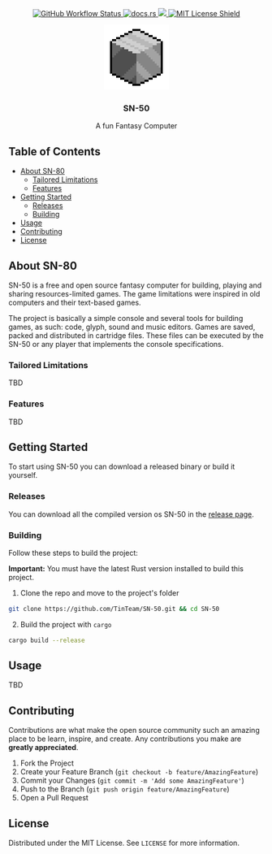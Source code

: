 <p align="center">
  <p align="center">
    <a href="https://github.com/TinTeam/SN-50/actions?query=workflow%3A%22Continuous+Integration%22">
      <img src="https://img.shields.io/github/workflow/status/TinTeam/SN-50/Continuous Integration" alt="GitHub Workflow Status">
    </a>
    <a href="https://crates.io/crates/sn-50">
      <img src="https://docs.rs/sn-50/badge.svg" alt="docs.rs">
    </a>
    <a href="https://crates.io/crates/sn-50">
      <img src="https://img.shields.io/crates/d/sn-50 alt="Crates.io"">
    </a>
    <a href="https://github.com/TinTeam/SN-50/blob/master/LICENSE.txt">
      <img src="https://img.shields.io/github/license/TinTeam/SN-50.svg" alt="MIT License Shield">
    </a>
  </p>

  <p align="center">
    <a href="https://github.com/TinTeam/SN-50"> 
      <img src="images/logo-128x128.png" alt="Logo" width="128px" height="128px">
    </a>
  </p>

  <h3 align="center">SN-50</h3>

  <p align="center">
    A fun Fantasy Computer
  </p>
</p>

## Table of Contents <!-- omit in toc --> 

- [About SN-80](#about-sn-80)
  - [Tailored Limitations](#tailored-limitations)
  - [Features](#features)
- [Getting Started](#getting-started)
  - [Releases](#releases)
  - [Building](#building)
- [Usage](#usage)
- [Contributing](#contributing)
- [License](#license)

## About SN-80

SN-50 is a free and open source fantasy computer for building, playing and sharing resources-limited games. The game limitations were inspired in old computers and their text-based games.

The project is basically a simple console and several tools for building games, as such: code, glyph, sound and music editors. Games are saved, packed and distributed in cartridge files. These files can be executed by the SN-50 or any player that implements the console specifications.

### Tailored Limitations

TBD

### Features

TBD

## Getting Started

To start using SN-50 you can download a released binary or build it yourself.

### Releases

You can download all the compiled version os SN-50 in the [release page][releases].

### Building

Follow these steps to build the project:

**Important:** You must have the latest Rust version installed to build this project.
 
1. Clone the repo and move to the project's folder
```sh
git clone https://github.com/TinTeam/SN-50.git && cd SN-50
```
2. Build the project with `cargo`
```sh
cargo build --release
```

## Usage

TBD

## Contributing

Contributions are what make the open source community such an amazing place to be learn, inspire, and create. Any contributions you make are **greatly appreciated**.

1. Fork the Project
2. Create your Feature Branch (`git checkout -b feature/AmazingFeature`)
3. Commit your Changes (`git commit -m 'Add some AmazingFeature'`)
4. Push to the Branch (`git push origin feature/AmazingFeature`)
5. Open a Pull Request

## License

Distributed under the MIT License. See `LICENSE` for more information.


[releases]: https://github.com/TinTeam/SN-50/releases
